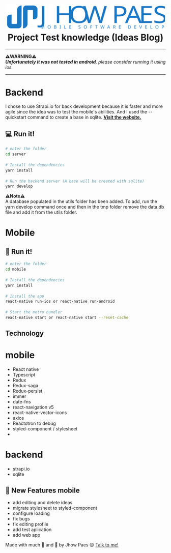 <h1 align="center">
<img alt="Blog" src="./utils/logo.svg" width="500"/>
  
<br>
Project Test knowledge (Ideas Blog)
</h1>

---
**:warning:WARNING:warning:**<br>
***Unfortunately it was not tested in android**, please consider running it using ios.*

---

# Backend

I chose to use Strapi.io for back development because it is faster and more agile since the idea was to test the mobile's abilities. And I used the --quickstart command to create a base in sqlite.
[**Visit the website.**](https://strapi.io/documentation/3.0.0-beta.x/getting-started/quick-start.html#_1-install-strapi-and-create-a-new-project)<br>

## :computer: Run it!

```bash
# enter the folder
cd server

# Install the dependencies
yarn install

# Run the backend server (A base will be created with sqlite)
yarn develop

```
**:warning:Note:warning:**<br>
A database populated in the utils folder has been added.
To add, run the yarn develop command once and then in the tmp folder remove the data.db file and add it from the utils folder.

# Mobile

## :iphone: Run it!

```bash
# enter the folder
cd mobile

# Install the dependencies
yarn install

# Install the app
react-native run-ios or react-native run-android

# Start the metro bundler
react-native start or react-native start --reset-cache

```

## Technology

# mobile
- React native
- Typescript
- Redux
- Redux-saga
- Redux-persist
- immer
- date-fns
- react-navigation v5
- react-native-vector-icons
- axios
- Reactotron to debug
- styled-component / stylesheet
- 

# backend
- strapi.io
- sqlite

##  :rocket: New Features mobile

- add editing and delete ideas
- migrate stylesheet to styled-component
- configure loading
- fix bugs
- fix editing profile
- add test aplication
- add web app



Made with much :purple_heart: and :muscle: by Jhow Paes :blush: <a href="https://www.linkedin.com/in/jhowpaes/">Talk to me!</a>
